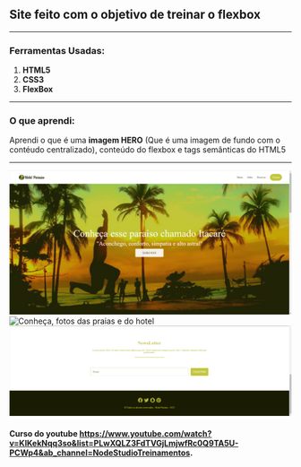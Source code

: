 
## Site feito com o objetivo de treinar o flexbox
***
### Ferramentas Usadas:
1. **HTML5**
2. **CSS3**
3. **FlexBox**
***
### O que aprendi:

Aprendi o que é uma **imagem HERO** (Que é uma imagem de fundo com o contéudo centralizado), conteúdo do flexbox e tags semânticas do HTML5
***
![Principal, área com a navegação e uma imagem HERO](https://github.com/FtxDante/css-flexbox/blob/main/node-curso/img/Principal.png)
![Conheça, fotos das praias e do hotel](https://github.com/FtxDante/css-flexbox/blob/main/node-curso/img/Conhe%C3%A7a.png)
![NewsLetter, como para escrever o email](https://github.com/FtxDante/css-flexbox/blob/main/node-curso/img/NewsLetter.png)
#### Curso do youtube https://www.youtube.com/watch?v=KIKekNqq3so&list=PLwXQLZ3FdTVGjLmjwfRc0Q9TA5U-PCWp4&ab_channel=NodeStudioTreinamentos.
